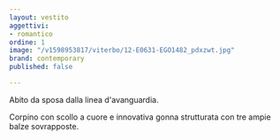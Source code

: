 ```yaml
---
layout: vestito
aggettivi:
- romantico
ordine: 1
image: "/v1598953817/viterbo/12-E0631-EGO1482_pdxzwt.jpg"
brand: contemporary
published: false

---
```

Abito da sposa dalla linea d'avanguardia. 

Corpino con scollo a cuore e innovativa gonna strutturata con tre ampie balze sovrapposte.